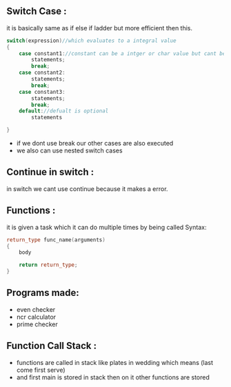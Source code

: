 ## Switch Case :
it is basically same as if else if ladder but more efficient then this.
```cpp
switch(expression)//which evaluates to a integral value
{
	case constant1://constant can be a intger or char value but cant be float or string
		statements;
		break;
	case constant2:
		statements;
		break;
	case constant3:
		statements;
		break;
	default://defualt is optional
		statements

}
```
- if we dont use break our other cases are also executed
- we also can use nested switch cases

## Continue in switch :
in switch we cant use continue because it makes a error.
## Functions :
it is given a task which it can do multiple times by being called
Syntax:
```cpp
return_type func_name(arguments)
{
	body

	return return_type;
}
```


## Programs made:
- even checker
- ncr calculator
- prime checker

## Function Call Stack :
- functions are called in stack like plates in wedding which means (last come first serve)
- and first main is stored in stack then on it other functions are stored


